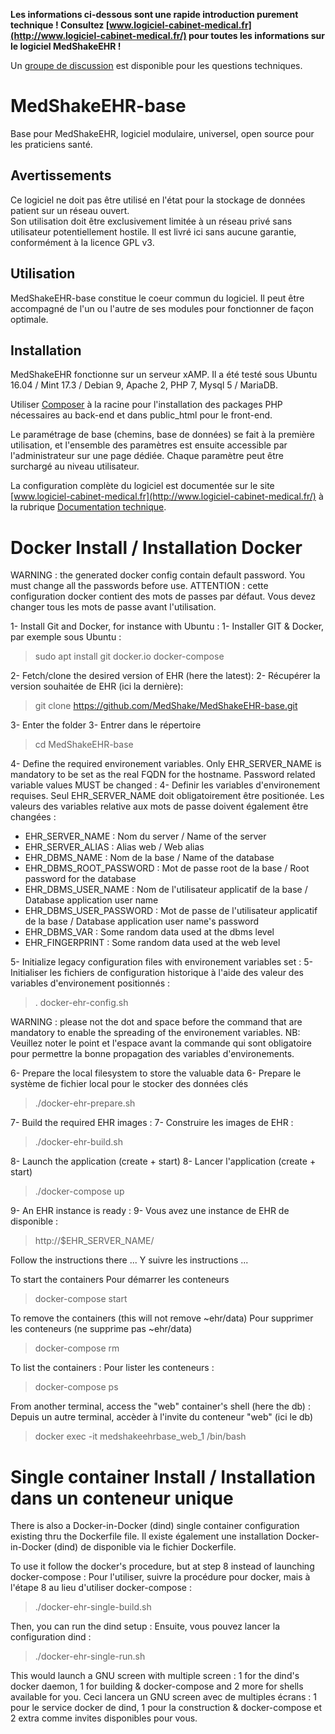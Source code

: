 **Les informations ci-dessous sont une rapide introduction purement technique !
Consultez [www.logiciel-cabinet-medical.fr](http://www.logiciel-cabinet-medical.fr/) pour toutes les informations sur le logiciel MedShakeEHR !**

Un [groupe de discussion](https://groups.google.com/forum/#!forum/medshakeehr) est disponible pour les questions techniques.

# MedShakeEHR-base
Base pour MedShakeEHR, logiciel modulaire, universel, open source pour les praticiens santé.

## Avertissements
Ce logiciel ne doit pas être utilisé en l'état pour la stockage de données patient sur un réseau ouvert.  
Son utilisation doit être exclusivement limitée à un réseau privé sans utilisateur potentiellement hostile.
Il est livré ici sans aucune garantie, conformément à la licence GPL v3.

## Utilisation
MedShakeEHR-base constitue le coeur commun du logiciel. Il peut être accompagné de l'un ou l'autre de ses modules pour fonctionner de façon optimale.

## Installation
MedShakeEHR fonctionne sur un serveur xAMP. Il a été testé sous Ubuntu 16.04 / Mint 17.3 / Debian 9, Apache 2, PHP 7, Mysql 5 / MariaDB.

Utiliser [Composer](https://getcomposer.org/download/) à la racine pour l'installation des packages PHP nécessaires au back-end et dans public_html pour le front-end.

Le paramétrage de base (chemins, base de données) se fait à la première utilisation, et l'ensemble des paramètres est ensuite accessible par l'administrateur sur une page dédiée.
Chaque paramètre peut être surchargé au niveau utilisateur.  

La configuration complète du logiciel est documentée sur le site [www.logiciel-cabinet-medical.fr](http://www.logiciel-cabinet-medical.fr/) à la rubrique [Documentation technique](http://www.logiciel-cabinet-medical.fr/documentation-technique/).

# Docker Install / Installation Docker

WARNING : the generated docker config contain default password. You must change all the passwords before use.
ATTENTION : cette configuration docker contient des mots de passes par défaut. Vous devez changer tous les mots de passe avant l'utilisation.

1- Install Git and Docker, for instance with Ubuntu :
1- Installer GIT & Docker, par exemple sous Ubuntu :

>sudo apt install git docker.io docker-compose

2- Fetch/clone the desired version of EHR (here the latest):
2- Récupérer la version souhaitée de EHR (ici la dernière):

>git clone https://github.com/MedShake/MedShakeEHR-base.git

3- Enter the folder
3- Entrer dans le répertoire

>cd MedShakeEHR-base

4- Define the required environement variables. Only EHR_SERVER_NAME is mandatory to be set as the real FQDN for the hostname. Password related variable values MUST be changed :
4- Definir les variables d'environement requises. Seul EHR_SERVER_NAME doit obligatoirement être positionée. Les valeurs des variables relative aux mots de passe doivent également être changées :
  - EHR_SERVER_NAME  : Nom du server / Name of the server
  - EHR_SERVER_ALIAS : Alias web / Web alias
  - EHR_DBMS_NAME : Nom de la base / Name of the database
  - EHR_DBMS_ROOT_PASSWORD : Mot de passe root de la base / Root password for the database
  - EHR_DBMS_USER_NAME :  Nom de l'utilisateur applicatif de la base / Database application user name
  - EHR_DBMS_USER_PASSWORD : Mot de passe de l'utilisateur applicatif de la base / Database application user name's password
  - EHR_DBMS_VAR : Some random data used at the dbms level
  - EHR_FINGERPRINT : Some random data used at the web level

5- Initialize legacy configuration files with environement variables set :
5- Initialiser les fichiers de configuration historique à l'aide des valeur des variables d'environement positionnés :

> . docker-ehr-config.sh

WARNING : please not the dot and space before the command that are mandatory to enable the spreading of the environement variables.
NB: Veuillez noter le point et l'espace avant la commande qui sont obligatoire pour permettre la bonne propagation des variables d'environements.

6- Prepare the local filesystem to store the valuable data
6- Prepare le système de fichier local pour le stocker des données clés

> ./docker-ehr-prepare.sh

7- Build the required EHR images :
7- Construire les images de EHR :

> ./docker-ehr-build.sh

8- Launch the application (create + start)
8- Lancer l'application (create + start)

> ./docker-compose up

9- An EHR instance is ready :
9- Vous avez une instance de EHR de disponible :

>http://$EHR_SERVER_NAME/

Follow the instructions there ...
Y suivre les instructions ...


To start the containers
Pour démarrer les conteneurs

> docker-compose start

To remove the containers (this will not remove ~ehr/data)
Pour supprimer les conteneurs (ne supprime pas ~ehr/data)

> docker-compose rm

To list the containers :
Pour lister les conteneurs :

> docker-compose ps

From another terminal, access the "web" container's shell (here the db) :
Depuis un autre terminal, accèder à l'invite du conteneur "web" (ici le db)

> docker exec -it medshakeehrbase_web_1 /bin/bash

# Single container Install / Installation dans un conteneur unique

There is also a Docker-in-Docker (dind) single container configuration existing thru the Dockerfile file.
Il existe également une installation Docker-in-Docker (dind) de disponible via le fichier Dockerfile.

To use it follow the docker's procedure, but at step 8 instead of launching docker-compose :
Pour l'utiliser, suivre la procédure pour docker, mais à l'étape 8 au lieu d'utiliser docker-compose :

> ./docker-ehr-single-build.sh

Then, you can run the dind setup :
Ensuite, vous pouvez lancer la configuration dind :

> ./docker-ehr-single-run.sh

This would launch a GNU screen with multiple screen : 1 for the dind's docker daemon, 1 for building  & docker-compose and 2 more for shells available for you.
Ceci lancera un GNU screen avec de multiples écrans : 1 pour le service docker de dind, 1 pour la construction & docker-compose et 2 extra comme invites disponibles pour vous.
